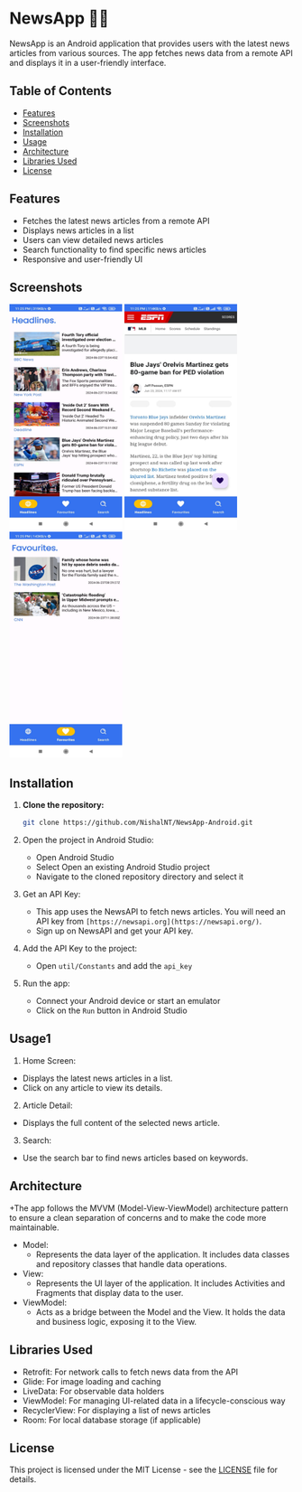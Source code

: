 # NewsApp 📰📱

NewsApp is an Android application that provides users with the latest news articles from various sources. The app fetches news data from a remote API and displays it in a user-friendly interface.

## Table of Contents

- [Features](#features)
- [Screenshots](#screenshots)
- [Installation](#installation)
- [Usage](#usage)
- [Architecture](#architecture)
- [Libraries Used](#libraries-used)
- [License](#license)

## Features

- Fetches the latest news articles from a remote API
- Displays news articles in a list
- Users can view detailed news articles
- Search functionality to find specific news articles
- Responsive and user-friendly UI

## Screenshots

<div>
    <img src="screenshots/headlines.jpg" alt="Headlines" height="400" width="200">
    <img src="screenshots/headlines2.jpg" alt="Headlines 2" height="400" width="200">
    <img src="screenshots/fav.jpg" alt="Favorites" height="400" width="200">
</div>


## Installation

1. **Clone the repository:**

   ```bash
   git clone https://github.com/NishalNT/NewsApp-Android.git
   ```
2. Open the project in Android Studio:

      + Open Android Studio
      + Select Open an existing Android Studio project
      + Navigate to the cloned repository directory and select it
  
3. Get an API Key:
      + This app uses the NewsAPI to fetch news articles. You will need an API key from `[https://newsapi.org](https://newsapi.org/)`.
      + Sign up on NewsAPI and get your API key.
4. Add the API Key to the project:
      + Open `util/Constants` and add the `api_key`
  
5. Run the app:
      + Connect your Android device or start an emulator
      + Click on the `Run` button in Android Studio
## Usage1
1. Home Screen:

  + Displays the latest news articles in a list.
  + Click on any article to view its details.
2. Article Detail:

  + Displays the full content of the selected news article.
3. Search:

  + Use the search bar to find news articles based on keywords.
## Architecture
 +The app follows the MVVM (Model-View-ViewModel) architecture pattern to ensure a clean separation of concerns and to make the code more maintainable.
   + Model:
     + Represents the data layer of the application. It includes data classes and repository classes that handle data operations.
   + View:
     + Represents the UI layer of the application. It includes Activities and Fragments that display data to the user.
   + ViewModel:
     + Acts as a bridge between the Model and the View. It holds the data and business logic, exposing it to the View.
## Libraries Used
+ Retrofit: For network calls to fetch news data from the API
+ Glide: For image loading and caching
+ LiveData: For observable data holders
+ ViewModel: For managing UI-related data in a lifecycle-conscious way
+ RecyclerView: For displaying a list of news articles
+ Room: For local database storage (if applicable)

## License
This project is licensed under the MIT License - see the [LICENSE](LICENSE) file for details.
